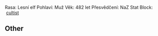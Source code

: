 
Rasa: Lesní elf
Pohlaví: Muž
Věk: 482 let
Přesvědčení: NaZ
Stat Block:  [cultist](https://5e.tools/bestiary.html#cultist_mm)


## Other